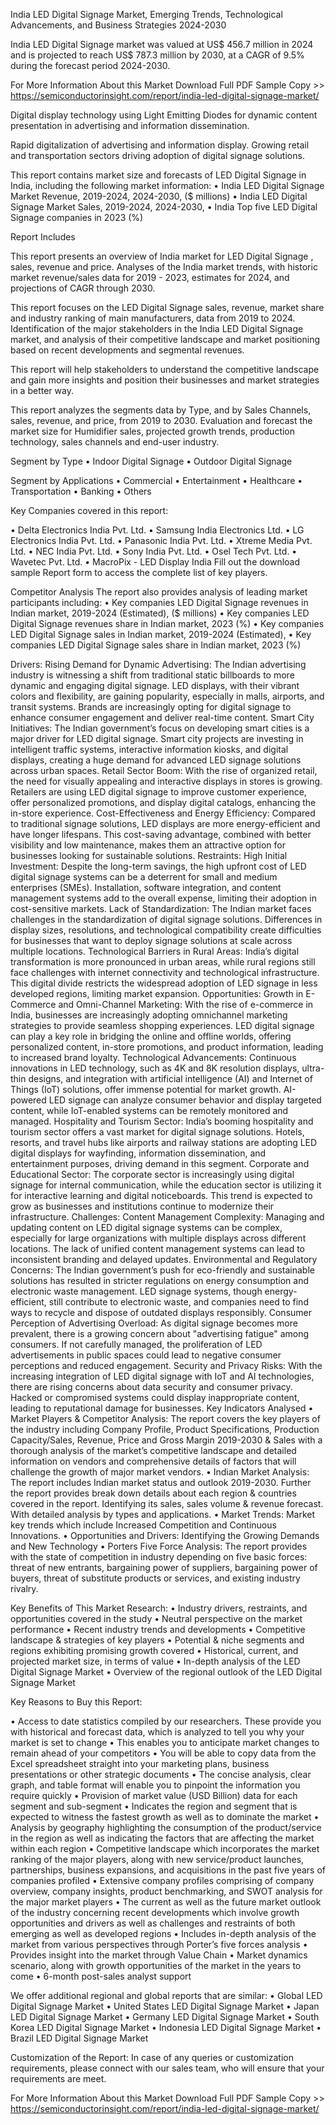 India LED Digital Signage Market, Emerging Trends, Technological Advancements, and Business Strategies 2024-2030

India LED Digital Signage market was valued at US$ 456.7 million in 2024 and is projected to reach US$ 787.3 million by 2030, at a CAGR of 9.5% during the forecast period 2024-2030.

For More Information About this Market Download Full PDF Sample Copy >> https://semiconductorinsight.com/report/india-led-digital-signage-market/

Digital display technology using Light Emitting Diodes for dynamic content presentation in advertising and information dissemination.

Rapid digitalization of advertising and information display. Growing retail and transportation sectors driving adoption of digital signage solutions.

This report contains market size and forecasts of LED Digital Signage in India, including the following market information:
•    India LED Digital Signage Market Revenue, 2019-2024, 2024-2030, ($ millions)
•    India LED Digital Signage Market Sales, 2019-2024, 2024-2030,
•    India Top five LED Digital Signage companies in 2023 (%)

Report Includes

This report presents an overview of India market for LED Digital Signage , sales, revenue and price. Analyses of the India market trends, with historic market revenue/sales data for 2019 - 2023, estimates for 2024, and projections of CAGR through 2030.

This report focuses on the LED Digital Signage sales, revenue, market share and industry ranking of main manufacturers, data from 2019 to 2024. Identification of the major stakeholders in the India LED Digital Signage market, and analysis of their competitive landscape and market positioning based on recent developments and segmental revenues.

This report will help stakeholders to understand the competitive landscape and gain more insights and position their businesses and market strategies in a better way.

This report analyzes the segments data by Type, and by Sales Channels, sales, revenue, and price, from 2019 to 2030. Evaluation and forecast the market size for Humidifier sales, projected growth trends, production technology, sales channels and end-user industry.

Segment by Type
•    Indoor Digital Signage
•    Outdoor Digital Signage

Segment by Applications
•    Commercial
•    Entertainment
•    Healthcare
•    Transportation
•    Banking
•    Others

Key Companies covered in this report:

•    Delta Electronics India Pvt. Ltd.
•    Samsung India Electronics Ltd.
•    LG Electronics India Pvt. Ltd.
•    Panasonic India Pvt. Ltd.
•    Xtreme Media Pvt. Ltd.
•    NEC India Pvt. Ltd.
•    Sony India Pvt. Ltd.
•    Osel Tech Pvt. Ltd.
•    Wavetec Pvt. Ltd.
•    MacroPix - LED Display India
Fill out the download sample Report form to access the complete list of key players. 

Competitor Analysis
The report also provides analysis of leading market participants including:
•    Key companies LED Digital Signage revenues in Indian market, 2019-2024 (Estimated), ($ millions)
•    Key companies LED Digital Signage revenues share in Indian market, 2023 (%)
•    Key companies LED Digital Signage sales in Indian market, 2019-2024 (Estimated),
•    Key companies LED Digital Signage sales share in Indian market, 2023 (%)

Drivers:
Rising Demand for Dynamic Advertising: The Indian advertising industry is witnessing a shift from traditional static billboards to more dynamic and engaging digital signage. LED displays, with their vibrant colors and flexibility, are gaining popularity, especially in malls, airports, and transit systems. Brands are increasingly opting for digital signage to enhance consumer engagement and deliver real-time content.
Smart City Initiatives: The Indian government’s focus on developing smart cities is a major driver for LED digital signage. Smart city projects are investing in intelligent traffic systems, interactive information kiosks, and digital displays, creating a huge demand for advanced LED signage solutions across urban spaces.
Retail Sector Boom: With the rise of organized retail, the need for visually appealing and interactive displays in stores is growing. Retailers are using LED digital signage to improve customer experience, offer personalized promotions, and display digital catalogs, enhancing the in-store experience.
Cost-Effectiveness and Energy Efficiency: Compared to traditional signage solutions, LED displays are more energy-efficient and have longer lifespans. This cost-saving advantage, combined with better visibility and low maintenance, makes them an attractive option for businesses looking for sustainable solutions.
Restraints:
High Initial Investment: Despite the long-term savings, the high upfront cost of LED digital signage systems can be a deterrent for small and medium enterprises (SMEs). Installation, software integration, and content management systems add to the overall expense, limiting their adoption in cost-sensitive markets.
Lack of Standardization: The Indian market faces challenges in the standardization of digital signage solutions. Differences in display sizes, resolutions, and technological compatibility create difficulties for businesses that want to deploy signage solutions at scale across multiple locations.
Technological Barriers in Rural Areas: India’s digital transformation is more pronounced in urban areas, while rural regions still face challenges with internet connectivity and technological infrastructure. This digital divide restricts the widespread adoption of LED signage in less developed regions, limiting market expansion.
Opportunities:
Growth in E-Commerce and Omni-Channel Marketing: With the rise of e-commerce in India, businesses are increasingly adopting omnichannel marketing strategies to provide seamless shopping experiences. LED digital signage can play a key role in bridging the online and offline worlds, offering personalized content, in-store promotions, and product information, leading to increased brand loyalty.
Technological Advancements: Continuous innovations in LED technology, such as 4K and 8K resolution displays, ultra-thin designs, and integration with artificial intelligence (AI) and Internet of Things (IoT) solutions, offer immense potential for market growth. AI-powered LED signage can analyze consumer behavior and display targeted content, while IoT-enabled systems can be remotely monitored and managed.
Hospitality and Tourism Sector: India’s booming hospitality and tourism sector offers a vast market for digital signage solutions. Hotels, resorts, and travel hubs like airports and railway stations are adopting LED digital displays for wayfinding, information dissemination, and entertainment purposes, driving demand in this segment.
Corporate and Educational Sector: The corporate sector is increasingly using digital signage for internal communication, while the education sector is utilizing it for interactive learning and digital noticeboards. This trend is expected to grow as businesses and institutions continue to modernize their infrastructure.
Challenges:
Content Management Complexity: Managing and updating content on LED digital signage systems can be complex, especially for large organizations with multiple displays across different locations. The lack of unified content management systems can lead to inconsistent branding and delayed updates.
Environmental and Regulatory Concerns: The Indian government’s push for eco-friendly and sustainable solutions has resulted in stricter regulations on energy consumption and electronic waste management. LED signage systems, though energy-efficient, still contribute to electronic waste, and companies need to find ways to recycle and dispose of outdated displays responsibly.
Consumer Perception of Advertising Overload: As digital signage becomes more prevalent, there is a growing concern about "advertising fatigue" among consumers. If not carefully managed, the proliferation of LED advertisements in public spaces could lead to negative consumer perceptions and reduced engagement.
Security and Privacy Risks: With the increasing integration of LED digital signage with IoT and AI technologies, there are rising concerns about data security and consumer privacy. Hacked or compromised systems could display inappropriate content, leading to reputational damage for businesses.
Key Indicators Analysed
•    Market Players & Competitor Analysis: The report covers the key players of the industry including Company Profile, Product Specifications, Production Capacity/Sales, Revenue, Price and Gross Margin 2019-2030 & Sales with a thorough analysis of the market’s competitive landscape and detailed information on vendors and comprehensive details of factors that will challenge the growth of major market vendors.
•    Indian Market Analysis: The report includes Indian market status and outlook 2019-2030. Further the report provides break down details about each region & countries covered in the report. Identifying its sales, sales volume & revenue forecast. With detailed analysis by types and applications.
•    Market Trends: Market key trends which include Increased Competition and Continuous Innovations.
•    Opportunities and Drivers: Identifying the Growing Demands and New Technology
•    Porters Five Force Analysis: The report provides with the state of competition in industry depending on five basic forces: threat of new entrants, bargaining power of suppliers, bargaining power of buyers, threat of substitute products or services, and existing industry rivalry.

Key Benefits of This Market Research:
•    Industry drivers, restraints, and opportunities covered in the study
•    Neutral perspective on the market performance
•    Recent industry trends and developments
•    Competitive landscape & strategies of key players
•    Potential & niche segments and regions exhibiting promising growth covered
•    Historical, current, and projected market size, in terms of value
•    In-depth analysis of the LED Digital Signage Market
•    Overview of the regional outlook of the LED Digital Signage Market

Key Reasons to Buy this Report:

•    Access to date statistics compiled by our researchers. These provide you with historical and forecast data, which is analyzed to tell you why your market is set to change
•    This enables you to anticipate market changes to remain ahead of your competitors
•    You will be able to copy data from the Excel spreadsheet straight into your marketing plans, business presentations or other strategic documents
•    The concise analysis, clear graph, and table format will enable you to pinpoint the information you require quickly
•    Provision of market value (USD Billion) data for each segment and sub-segment
•    Indicates the region and segment that is expected to witness the fastest growth as well as to dominate the market
•    Analysis by geography highlighting the consumption of the product/service in the region as well as indicating the factors that are affecting the market within each region
•    Competitive landscape which incorporates the market ranking of the major players, along with new service/product launches, partnerships, business expansions, and acquisitions in the past five years of companies profiled
•    Extensive company profiles comprising of company overview, company insights, product benchmarking, and SWOT analysis for the major market players
•    The current as well as the future market outlook of the industry concerning recent developments which involve growth opportunities and drivers as well as challenges and restraints of both emerging as well as developed regions
•    Includes in-depth analysis of the market from various perspectives through Porter’s five forces analysis
•    Provides insight into the market through Value Chain
•    Market dynamics scenario, along with growth opportunities of the market in the years to come
•    6-month post-sales analyst support

We offer additional regional and global reports that are similar:
•    Global LED Digital Signage Market
•    United States LED Digital Signage Market
•    Japan LED Digital Signage Market
•    Germany LED Digital Signage Market
•    South Korea LED Digital Signage Market
•    Indonesia LED Digital Signage Market
•    Brazil LED Digital Signage Market

Customization of the Report: In case of any queries or customization requirements, please connect with our sales team, who will ensure that your requirements are meet.

For More Information About this Market Download Full PDF Sample Copy >> https://semiconductorinsight.com/report/india-led-digital-signage-market/

